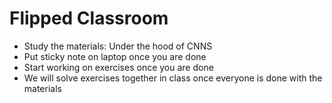# Flipped Classroom

* Study the materials: Under the hood of CNNS
* Put sticky note on laptop once you are done
* Start working on exercises once you are done
* We will solve exercises together in class once everyone is done with the materials
